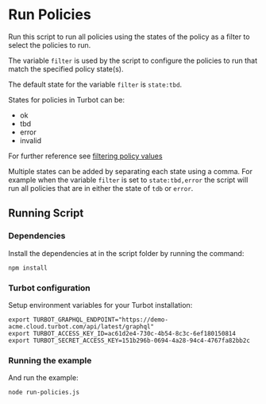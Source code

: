 # Run Policies

Run this script to run all policies using the states of the policy as a filter to select the policies to run.

The variable `filter` is used by the script to configure the policies to run that match the specified policy state(s).

The default state for the variable `filter` is `state:tbd`.

States for policies in Turbot can be:

- ok
- tbd
- error
- invalid

For further reference see [filtering policy values](https://turbot.com/v5/docs/reference/filter/policies#filtering-policy-values)

Multiple states can be added by separating each state using a comma.
For example when the variable `filter` is set to `state:tbd,error` the script will run all policies that are
in either the state of `tdb` or `error`.

## Running Script

### Dependencies

Install the dependencies at in the script folder by running the command:

```shell
npm install
```

### Turbot configuration

Setup environment variables for your Turbot installation:

```shell
export TURBOT_GRAPHQL_ENDPOINT="https://demo-acme.cloud.turbot.com/api/latest/graphql"
export TURBOT_ACCESS_KEY_ID=ac61d2e4-730c-4b54-8c3c-6ef180150814
export TURBOT_SECRET_ACCESS_KEY=151b296b-0694-4a28-94c4-4767fa82bb2c
```

### Running the example

And run the example:

```shell
node run-policies.js
```
